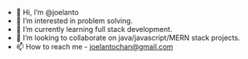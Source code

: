 - 👋 Hi, I’m @joelanto
- 👀 I’m interested in problem solving.
- 🌱 I’m currently learning full stack development.
- 💞️ I’m looking to collaborate on java/javascript/MERN stack projects.
- 📫 How to reach me - joelantochan@gmail.com

<!---
joelantogit/joelantogit is a ✨ special ✨ repository because its `README.md` (this file) appears on your GitHub profile.
You can click the Preview link to take a look at your changes.
--->
